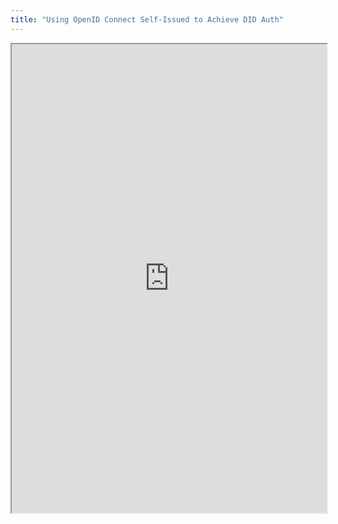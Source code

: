 ```yaml
---
title: "Using OpenID Connect Self-Issued to Achieve DID Auth"
---
```



<iframe height="750" width="100%" src="https://ewelton.github.io/ktest/wiki.html#Using%20OpenID%20Connect%20Self-Issued%20to%20Achieve%20DID%20Auth"></iframe>
